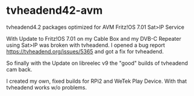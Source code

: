 # tvheadend42-avm
tvheadend4.2 packages optimized for AVM Fritz!OS 7.01 Sat>IP Service

With Update to Fritz!OS 7.01 on my Cable Box and my DVB-C Repeater using Sat>IP was broken with tvheadend. 
I opened a bug report https://tvheadend.org/issues/5365 and got a fix for tvheadend.

So finally with the Update on libreelec v9 the "good" builds of tvheadend cam back.

I created my own, fixed builds for RPi2 and WeTek Play Device. With that tvheadend works w/o problems.
